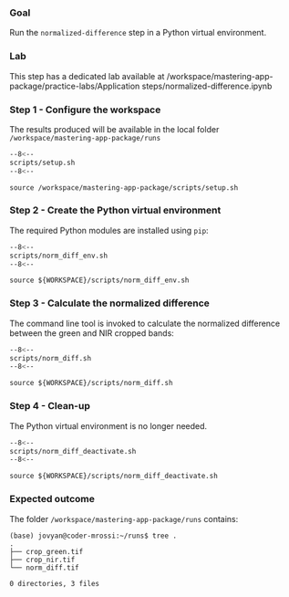 ### Goal

Run the `normalized-difference` step in a Python virtual environment.

### Lab

This step has a dedicated lab available at /workspace/mastering-app-package/practice-labs/Application steps/normalized-difference.ipynb

### Step 1 - Configure the workspace

The results produced will be available in the local folder `/workspace/mastering-app-package/runs`

```bash linenums="1" hl_lines="2-4" title="terminal"
--8<--
scripts/setup.sh
--8<--
```

```
source /workspace/mastering-app-package/scripts/setup.sh
```

### Step 2 - Create the Python virtual environment

The required Python modules are installed using `pip`:

```bash linenums="1" hl_lines="3" title="terminal"
--8<--
scripts/norm_diff_env.sh
--8<--
```

```
source ${WORKSPACE}/scripts/norm_diff_env.sh
```

### Step 3 - Calculate the normalized difference

The command line tool is invoked to calculate the normalized difference between the green and NIR cropped bands:

```bash linenums="1" hl_lines="7-9"  title="terminal"
--8<--
scripts/norm_diff.sh
--8<--
```

```
source ${WORKSPACE}/scripts/norm_diff.sh
```

### Step 4 - Clean-up

The Python virtual environment is no longer needed.

```bash linenums="1" title="terminal"
--8<--
scripts/norm_diff_deactivate.sh
--8<--
```

```
source ${WORKSPACE}/scripts/norm_diff_deactivate.sh
```

### Expected outcome

The folder `/workspace/mastering-app-package/runs` contains: 

```
(base) jovyan@coder-mrossi:~/runs$ tree .
.
├── crop_green.tif
├── crop_nir.tif
└── norm_diff.tif

0 directories, 3 files
```
